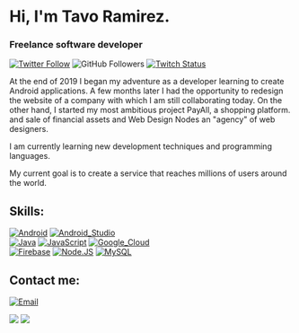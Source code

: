 # Hi, I'm Tavo Ramirez.

### Freelance software developer


[![Twitter Follow](https://img.shields.io/twitter/follow/XxTavo16xX?style=social)](https://twitter.com/XxTavo16xX)
![GitHub Followers](https://img.shields.io/github/followers/XxTavo16xX?style=social)
[![Twitch Status](https://img.shields.io/twitch/status/xxtavo_16xx?style=social)](https://twitch.com/xxtavo_16xx)


At the end of 2019 I began my adventure as a developer learning to create Android applications. A few months later I had the opportunity to redesign the website of a company with which I am still collaborating today. On the other hand, I started my most ambitious project PayAll, a shopping platform. and sale of financial assets and Web Design Nodes an "agency" of web designers.

I am currently learning new development techniques and programming languages.

My current goal is to create a service that reaches millions of users around the world.

## Skills:

[![Android](https://img.shields.io/badge/Android-3DDC84?style=for-the-badge&logo=android&logoColor=white&labelColor=101010)]()
[![Android_Studio](https://img.shields.io/badge/Android_Studio-3DDC84?style=for-the-badge&logo=android-studio&logoColor=white&labelColor=101010)]()
</br>
[![Java](https://img.shields.io/badge/Java-007396?style=for-the-badge&logo=java&logoColor=white&labelColor=101010)]()
[![JavaScript](https://img.shields.io/badge/JavaScript-F7DF1E?style=for-the-badge&logo=javascript&logoColor=white&labelColor=101010)]()
[![Google_Cloud](https://img.shields.io/badge/Google_Cloud-4285F4?style=for-the-badge&logo=googlecloud&logoColor=white&labelColor=101010)]()
</br>
[![Firebase](https://img.shields.io/badge/Firebase-FFCA28?style=for-the-badge&logo=firebase&logoColor=white&labelColor=101010)]()
[![Node.JS](https://img.shields.io/badge/Node.JS-339933?style=for-the-badge&logo=node.js&logoColor=white&labelColor=101010)]()
[![MySQL](https://img.shields.io/badge/MySQL-4479A1?style=for-the-badge&logo=mysql&logoColor=white&labelColor=101010)]()
</br>

## Contact me:

[![Email](https://img.shields.io/badge/armandoperalta@webdesignnodes.com-my_personal_email-D14836?style=for-the-badge&logo=gmail&logoColor=white&labelColor=101010)](mailto:armandoperalta@webdesignnodes.com)

![](https://img.shields.io/badge/Espa%C3%B1ol%20(MX)-100%26-blue)
![](https://img.shields.io/badge/English%20(US)-50%25-blue)